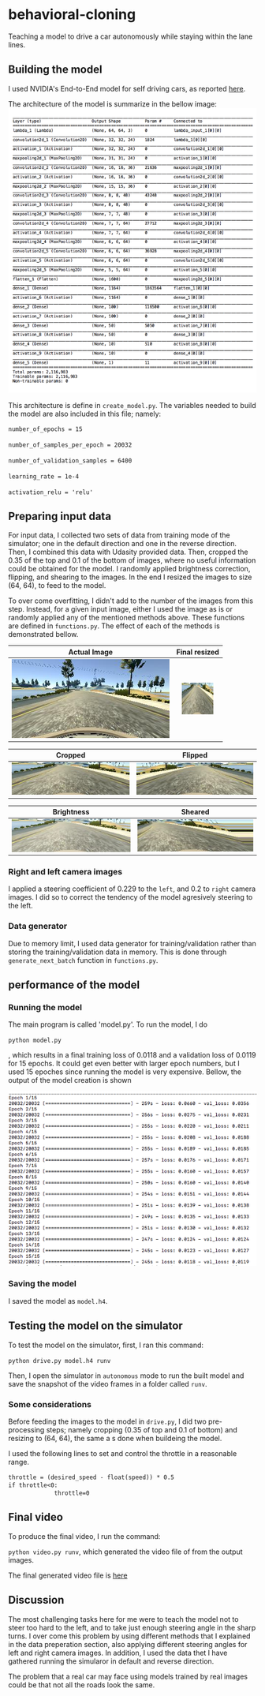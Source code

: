 # behavioral-cloning
Teaching a model to drive a car autonomously while staying within the lane lines.

## Building the model
I used NVIDIA's End-to-End model for self driving cars, as reported [here](https://images.nvidia.com/content/tegra/automotive/images/2016/solutions/pdf/end-to-end-dl-using-px.pdf).

The architecture of the model is summarize in the bellow image:
![architecture](https://github.com/hanieh-hassanzadeh/behavioral-cloning/blob/master/Images/architecture1.png)

This architecture is define in `create_model.py`. The variables needed to build the model are also included in this file; namely:

```
number_of_epochs = 15

number_of_samples_per_epoch = 20032

number_of_validation_samples = 6400
 
learning_rate = 1e-4

activation_relu = 'relu'
```
 
## Preparing input data
For input data, I collected two sets of data from training mode of the simulator; one in the default direction and one in the reverse direction. Then, I combined this data with Udasity provided data. Then, cropped the 0.35 of the top and 0.1 of the bottom of images, where no useful information could be obtained for the model. I randomly applied brightness correction, flipping, and shearing to the images. In the end I resized the images to size (64, 64), to feed to the model. 

To over come overfitting, I didn't add to the number of the images from this step. Instead, for a given input image, either I used the image as is or randomly applied any of the mentioned methods above. These functions are defined in `functions.py`. The effect of each of the methods is demonstrated bellow.

| Actual Image         	|     Final resized	        					| 
|:---------------------:|:---------------------------------------------:| 
|![image](https://github.com/hanieh-hassanzadeh/behavioral-cloning/blob/master/Images/image.jpg) |![resized](https://github.com/hanieh-hassanzadeh/behavioral-cloning/blob/master/Images/resize.jpg)|

|Cropped                |   Flipped                                     |
|:---------------------:|:---------------------------------------------:|
|![crop](https://github.com/hanieh-hassanzadeh/behavioral-cloning/blob/master/Images/crop.jpg)|![flip](https://github.com/hanieh-hassanzadeh/behavioral-cloning/blob/master/Images/flip.jpg)|

|Brightness             | Sheared                                       |
|:---------------------:|:---------------------------------------------:|
|![crop](https://github.com/hanieh-hassanzadeh/behavioral-cloning/blob/master/Images/gamma.jpg)|![flip](https://github.com/hanieh-hassanzadeh/behavioral-cloning/blob/master/Images/shear.jpg)|


### Right and left camera images 
I applied a steering coefficient of 0.229 to the `left`, and 0.2 to `right` camera images. I did so to correct the tendency of the model agresively steering to the left.

### Data generator
Due to memory limit, I used data generator for training/validation rather than storing the training/validation data in memory.
This is done through `generate_next_batch` function in `functions.py`.

## performance of the model
### Running the model
The main program is called 'model.py'. To run the model, I do

`python model.py`

, which results in a final training loss of 0.0118 and a validation loss of 0.0119 for 15 epochs. It could get even better with larger epoch numbers, but I used 15 epoches since running the model is very expensive. Bellow, the output of the model creation is shown

![epoch](https://github.com/hanieh-hassanzadeh/behavioral-cloning/blob/master/Images/loss.png)

### Saving the model
I saved the model as `model.h4`.

## Testing the model on the simulator

To test the model on the simulator, first, I ran this command:

`python drive.py model.h4 runv`

Then, I open the simulator in `autonomous` mode to run the built model and save the snapshot of the video frames in a folder called `runv`.

### Some considerations

Before feeding the images to the model in `drive.py`, I did two pre-processing steps; namely cropping (0.35 of top and 0.1 of bottom) and resizing to (64, 64), the same a s done when buildeing the model.

I used the following lines to set and control the throttle in a reasonable range.

```
throttle = (desired_speed - float(speed)) * 0.5
if throttle<0:
             throttle=0
 ```

## Final video
To produce the final video, I run the command:

`python video.py runv`, which generated the video file of from the output images.

The final generated video file is [here](https://github.com/hanieh-hassanzadeh/behavioral-cloning/blob/master/runv.mp4)

## Discussion

The most challenging tasks here for me were to teach the model not to steer too hard to the left, and to take just enough steering angle in the sharp turns. I over come this problem by using different methods that I explained in the data preperation section, also applying different steering angles for left and right camera images. In addition, I used the data thet I have gathered running the simularor in default and reverse direction.

The problem that a real car may face using models trained by real images could be that not all the roads look the same. 
